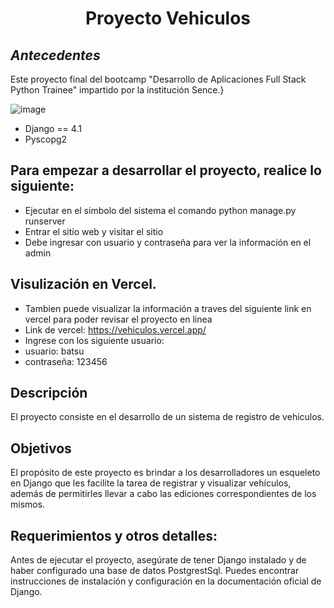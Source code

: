 <div align="center">
  <h1>Proyecto Vehiculos </h1>
</div>

## _Antecedentes_

Este proyecto final del bootcamp "Desarrollo de Aplicaciones Full Stack Python Trainee" impartido por la institución Sence.}

![image](https://github.com/David-Alfredo-Concha-Cid/vehiculos/assets/113479167/2090f412-f8dd-42ec-ac90-cdc7e5a7ca63)



- Django == 4.1
- Pyscopg2



## Para empezar a desarrollar el proyecto, realice lo siguiente: 



- Ejecutar en el simbolo del sistema el comando python manage.py runserver
- Entrar el sitio web y visitar el sitio
- Debe ingresar con usuario y contraseña para ver la información en el admin

## Visulización en Vercel.

- Tambien puede visualizar la información a traves del siguiente link en vercel para poder revisar el proyecto en linea
- Link de vercel:  https://vehiculos.vercel.app/
- Ingrese con los siguiente usuario:
- usuario: batsu
- contraseña: 123456



## Descripción

El proyecto consiste en el desarrollo de un sistema de registro de vehiculos.

## Objetivos

El propósito de este proyecto es brindar a los desarrolladores un esqueleto en Django que les facilite la tarea de registrar y visualizar vehículos, además de permitirles llevar a cabo las ediciones correspondientes de los mismos.

## Requerimientos y otros detalles:

Antes de ejecutar el proyecto, asegúrate de tener Django instalado y de haber configurado una base de datos PostgrestSql. Puedes encontrar instrucciones de instalación y configuración en la documentación oficial de Django.

